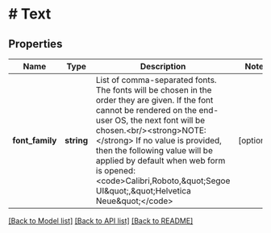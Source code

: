 # # Text

## Properties

Name | Type | Description | Notes
------------ | ------------- | ------------- | -------------
**font_family** | **string** | List of comma-separated fonts. The fonts will be chosen in the order they are given. If the font cannot be rendered on the end-user OS, the next font will be chosen.&lt;br/&gt;&lt;strong&gt;NOTE:&lt;/strong&gt; If no value is provided, then the following value will be applied by default when web form is opened: &lt;code&gt;Calibri,Roboto,\&quot;Segoe UI\&quot;,\&quot;Helvetica Neue\&quot;&lt;/code&gt; | [optional]

[[Back to Model list]](../../README.md#models) [[Back to API list]](../../README.md#endpoints) [[Back to README]](../../README.md)
